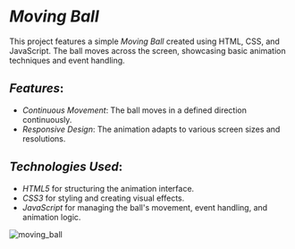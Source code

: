 # *Moving Ball*

This project features a simple *Moving Ball* created using HTML, CSS, and JavaScript. The ball moves across the screen, showcasing basic animation techniques and event handling.

## *Features*:
- *Continuous Movement*: The ball moves in a defined direction continuously.
- *Responsive Design*: The animation adapts to various screen sizes and resolutions.

## *Technologies Used*:
- *HTML5* for structuring the animation interface.
- *CSS3* for styling and creating visual effects.
- *JavaScript* for managing the ball's movement, event handling, and animation logic.



![moving_ball](https://github.com/user-attachments/assets/7f65df7d-7d71-4a5b-a56c-8d0fcf123c98)

